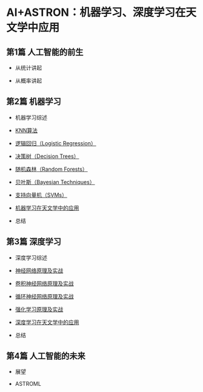 
# AI+ASTRON：机器学习、深度学习在天文学中应用

## 第1篇  人工智能的前生

- 从统计讲起

- 从概率讲起

## 第2篇 机器学习

- 机器学习综述

- [KNN算法](KNN/KNN算法.ipynb)

- [逻辑回归（Logistic Regression）](LogisticRegression/逻辑回归（LogisticRegression）.ipynb)

- [决策树（Decision Trees）](DT/决策树（DecisionTrees）.ipynb)

- [随机森林（Random Forests）](RandomForest/随机森林（RandomForests）.ipynb)

- [贝叶斯（Bayesian Techniques）](Bayesian/贝叶斯（BayesianTechniques）.ipynb)

- [支持向量机（SVMs）](SVM/支持向量机（SVMs）.ipynb)

- [机器学习在天文学中的应用](AstroML/README.md)

- 总结

## 第3篇 深度学习

- 深度学习综述

- [神经网络原理及实战](NN/神经网络原理.ipynb)

- [卷积神经网络原理及实战](cnn/卷积神经网络原理（CNN）.ipynb)

- [循环神经网络原理及实战](RNN/循环神经网络原理（RNN）.ipynb)

- [强化学习原理及实战](RL/强化学习原理（RL）.ipynb)

- [深度学习在天文学中的应用](AstroML/README.md)

- 总结

## 第4篇 人工智能的未来

- 展望

- ASTROML


```python

```
